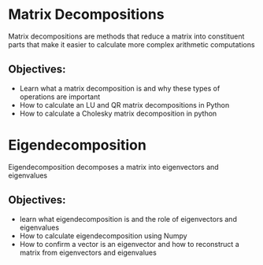 <h1>Matrix Decompositions</h1>
<p>Matrix decompositions are methods that reduce a matrix into constituent parts that make it easier to calculate more complex arithmetic computations</p>
<h2>Objectives:</h2>
<ul>
	<li>Learn what a matrix decomposition is and why these types of operations are important</li>
	<li>How to calculate an LU and QR matrix decompositions in Python</li>
	<li>How to calculate a Cholesky matrix decomposition in python</li>
</ul>
<h1>Eigendecomposition</h1>
<p>Eigendecomposition decomposes a matrix into eigenvectors and eigenvalues</p>
<h2>Objectives:</h2>
<ul>
	<li>learn what eigendecomposition is and the role of eigenvectors and eigenvalues</li>
	<li>How to calculate eigendecomposition using Numpy</li>
	<li>How to confirm a vector is an eigenvector and how to reconstruct a matrix from eigenvectors and eigenvalues</li>
</ul>